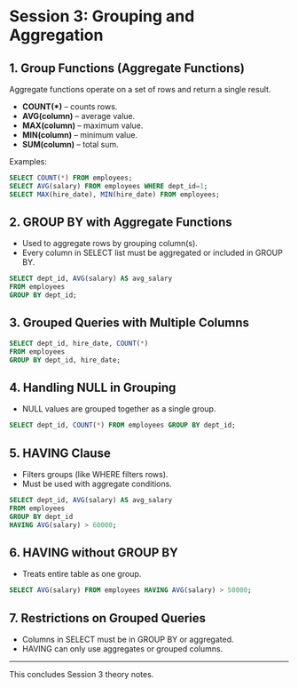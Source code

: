# Session 3: Grouping and Aggregation

## 1. Group Functions (Aggregate Functions)
Aggregate functions operate on a set of rows and return a single result.

- **COUNT(\*)** – counts rows.
- **AVG(column)** – average value.
- **MAX(column)** – maximum value.
- **MIN(column)** – minimum value.
- **SUM(column)** – total sum.

Examples:
```sql
SELECT COUNT(*) FROM employees;
SELECT AVG(salary) FROM employees WHERE dept_id=1;
SELECT MAX(hire_date), MIN(hire_date) FROM employees;
```

## 2. GROUP BY with Aggregate Functions
- Used to aggregate rows by grouping column(s).
- Every column in SELECT list must be aggregated or included in GROUP BY.

```sql
SELECT dept_id, AVG(salary) AS avg_salary
FROM employees
GROUP BY dept_id;
```

## 3. Grouped Queries with Multiple Columns
```sql
SELECT dept_id, hire_date, COUNT(*) 
FROM employees
GROUP BY dept_id, hire_date;
```

## 4. Handling NULL in Grouping
- NULL values are grouped together as a single group.

```sql
SELECT dept_id, COUNT(*) FROM employees GROUP BY dept_id;
```

## 5. HAVING Clause
- Filters groups (like WHERE filters rows).
- Must be used with aggregate conditions.

```sql
SELECT dept_id, AVG(salary) AS avg_salary
FROM employees
GROUP BY dept_id
HAVING AVG(salary) > 60000;
```

## 6. HAVING without GROUP BY
- Treats entire table as one group.

```sql
SELECT AVG(salary) FROM employees HAVING AVG(salary) > 50000;
```

## 7. Restrictions on Grouped Queries
- Columns in SELECT must be in GROUP BY or aggregated.
- HAVING can only use aggregates or grouped columns.

---
This concludes Session 3 theory notes.
